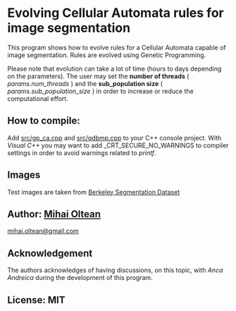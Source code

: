 # Evolving Cellular Automata rules for image segmentation

This program shows how to evolve rules for a Cellular Automata capable of image segmentation.
Rules are evolved using Genetic Programming.

Please note that evolution can take a lot of time (hours to days depending on the parameters).
The user may set the **number of threads** ( _params.num_threads_ ) and the **sub_population size** ( _params.sub_population_size_ ) in order to increase or reduce the computational effort.

## How to compile: 

Add [src/gp_ca.cpp](src/gp_ca.cpp) and [src/qdbmp.cpp](src/qdbmp.cpp) to your C++ console project. 
With _Visual C++_ you may want to add _CRT_SECURE_NO_WARNINGS to compiler settings in order to avoid warnings related to _printf_.

## Images

Test images are taken from [Berkeley Segmentation Dataset](https://www2.eecs.berkeley.edu/Research/Projects/CS/vision/bsds/BSDS300/html/dataset/images.html)

## Author: [Mihai Oltean](https://mihaioltean.github.io)

mihai.oltean@gmail.com

## Acknowledgement 

The authors acknowledges of having discussions, on this topic, with _Anca Andreica_ during the development of this program.

## License: MIT